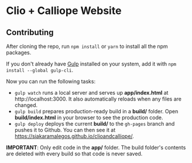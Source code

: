 # Clio + Calliope Website

## Contributing

After cloning the repo, run `npm install` or `yarn` to install all the npm packages.

If you don't already have [Gulp](https://github.com/gulpjs/gulp/blob/master/docs/getting-started.md#getting-started) installed on your system, add it with `npm install --global gulp-cli`.

Now you can run the following tasks:

- `gulp watch` runs a local server and serves up **app/index.html** at http://localhost:3000. It also automatically reloads when any files are changed.
- `gulp build` prepares production-ready build in a **build/** folder. Open **build/index.html** in your browser to see the production code.
- `gulp deploy` deploys the current **build/** to the `gh-pages` branch and pushes it to Github. You can then see it at https://siakaramalegos.github.io/clioandcalliope/.

**IMPORTANT**: Only edit code in the **app/** folder. The build folder's contents are deleted with every build so that code is never saved.
